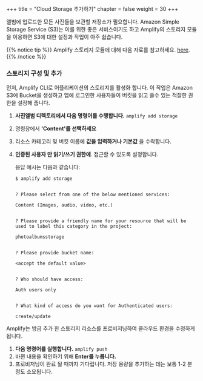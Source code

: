 +++
title = "Cloud Storage 추가하기"
chapter = false
weight = 30
+++

앨범에 업로드한 모든 사진들을 보관할 저장소가 필요합니다. Amazon Simple Storage Service (S3)는 이를 위한 좋은 서비스이기도 하고 Amplify의 스토리지 모듈을 이용하면 S3에 대한 설정과 작업이 아주 쉽습니다.

{{% notice tip %}}
Amplify 스토리지 모듈에 대해 다음 자료를 참고하세요. [here](https://aws-amplify.github.io/amplify-js/media/storage_guide).
{{% /notice %}}

### 스토리지 구성 및 추가

먼저, Amplify CLI로 어플리케이션의 스토리지를 활성화 합니다. 이 작업은 Amazon S3에 Bucket을 생성하고 앱에 로그인한 사용자들이 버킷을 읽고 쓸수 있는 적잘한 권한을 설정해 줍니다.

1. **사진앨범 디렉토리에서 다음 명령어를 수행합니다.** `amplify add storage`

2. 명령창에서 **'Content'를 선택하세요**

3. 리소스 카테고리 및 버킷 이름에 **값을 입력하거나 기본값** 을 수락합니다.

4. **인증된 사용자 만 읽기/쓰기 권한에**. 접근할 수 있도록 설정합니다.

    응답 예시는 다음과 같습니다:

    ```text
    $ amplify add storage


    ? Please select from one of the below mentioned services: 

    Content (Images, audio, video, etc.)


    ? Please provide a friendly name for your resource that will be used to label this category in the project: 

    photoalbumsstorage


    ? Please provide bucket name: 

    <accept the default value>


    ? Who should have access: 

    Auth users only


    ? What kind of access do you want for Authenticated users: 

    create/update
    ```


Amplify는 방금 추가 한 스토리지 리소스를 프로비저닝하여 클라우드 환경을 수정하게 됩니다.

1. **다음 명령어를 실행합니다.** `amplify push` 
2. 바뀐 내용을 확인하기 위해 **Enter를 누릅니다.** 
3. 프로비저닝이 완료 될 때까지 기다립니다. 저장 용량을 추가하는 데는 보통 1-2 분 정도 소요됩니다.